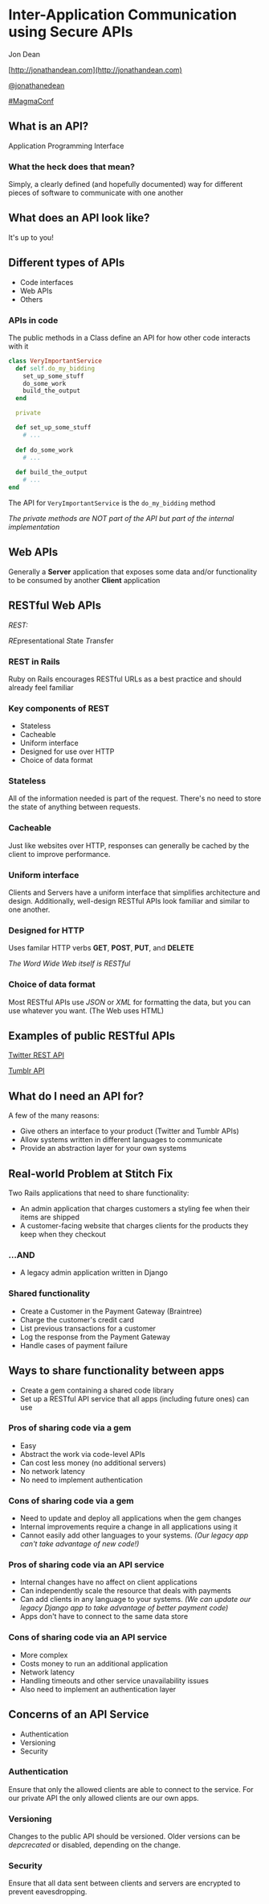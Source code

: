 # Inter-Application Communication using Secure APIs

Jon Dean

[http://jonathandean.com](http://jonathandean.com)

[@jonathanedean](https://twitter.com/jonathanedean)

[#MagmaConf](https://twitter.com/search?q=%23MagmaConf&src=hash)



## What is an API?

Application Programming Interface


### What the heck does that mean?

Simply, a clearly defined (and hopefully documented) way for different pieces of software to communicate with one another



## What does an API look like?

It's up to you!



## Different types of APIs

- Code interfaces
- Web APIs
- Others



### APIs in code

The public methods in a Class define an API for how other code interacts with it

```ruby
class VeryImportantService
  def self.do_my_bidding
    set_up_some_stuff
    do_some_work
    build_the_output
  end

  private

  def set_up_some_stuff
    # ...
  
  def do_some_work
    # ...
  
  def build_the_output
    # ...
end
```


The API for ```VeryImportantService``` is the ```do_my_bidding``` method

_The private methods are NOT part of the API but part of the internal implementation_



## Web APIs

Generally a __Server__ application that exposes some data and/or functionality to be consumed by another __Client__ application



## RESTful Web APIs

_REST:_

*RE*presentational *S*tate *T*ransfer


### REST in Rails

Ruby on Rails encourages RESTful URLs as a best practice and should already feel familiar


### Key components of REST

- Stateless
- Cacheable
- Uniform interface
- Designed for use over HTTP
- Choice of data format


### Stateless

All of the information needed is part of the request. There's no need to store the state of anything between requests.


### Cacheable

Just like websites over HTTP, responses can generally be cached by the client to improve performance.


### Uniform interface

Clients and Servers have a uniform interface that simplifies architecture and design. Additionally, well-design RESTful APIs look familiar and similar to one another.


### Designed for HTTP

Uses familar HTTP verbs __GET__, __POST__, __PUT__, and __DELETE__

_The Word Wide Web itself is RESTful_


### Choice of data format

Most RESTful APIs use _JSON_ or _XML_ for formatting the data, but you can use whatever you want. (The Web uses HTML)



## Examples of public RESTful APIs

[Twitter REST API](https://dev.twitter.com/docs/api)

[Tumblr API](http://www.tumblr.com/docs/en/api/v2)



## What do I need an API for?

A few of the many reasons:

- Give others an interface to your product (Twitter and Tumblr APIs)
- Allow systems written in different languages to communicate
- Provide an abstraction layer for your own systems



## Real-world Problem at Stitch Fix

Two Rails applications that need to share functionality:

- An admin application that charges customers a styling fee when their items are shipped
- A customer-facing website that charges clients for the products they keep when they checkout


### ...AND

- A legacy admin application written in Django


### Shared functionality

- Create a Customer in the Payment Gateway (Braintree)
- Charge the customer's credit card
- List previous transactions for a customer
- Log the response from the Payment Gateway
- Handle cases of payment failure



## Ways to share functionality between apps

- Create a gem containing a shared code library
- Set up a RESTful API service that all apps (including future ones) can use


### Pros of sharing code via a gem

- Easy
- Abstract the work via code-level APIs
- Can cost less money (no additional servers)
- No network latency
- No need to implement authentication


### Cons of sharing code via a gem

- Need to update and deploy all applications when the gem changes
- Internal improvements require a change in all applications using it
- Cannot easily add other languages to your systems. _(Our legacy app can't take advantage of new code!)_


### Pros of sharing code via an API service

- Internal changes have no affect on client applications
- Can independently scale the resource that deals with payments
- Can add clients in any language to your systems. _(We can update our legacy Django app to take advantage of better payment code)_
- Apps don't have to connect to the same data store


### Cons of sharing code via an API service

- More complex
- Costs money to run an additional application
- Network latency
- Handling timeouts and other service unavailability issues
- Also need to implement an authentication layer



## Concerns of an API Service

- Authentication
- Versioning
- Security


### Authentication

Ensure that only the allowed clients are able to connect to the service. For our private API the only allowed clients are our own apps.


### Versioning

Changes to the public API should be versioned. Older versions can be _depcrecated_ or disabled, depending on the change.


### Security

Ensure that all data sent between clients and servers are encrypted to prevent eavesdropping.
